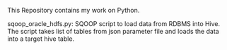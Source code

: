 This Repository contains my work on Python. 

sqoop_oracle_hdfs.py: SQOOP script to load data from RDBMS into Hive. The script takes list of tables from json parameter file and loads the data into a target hive table. 
